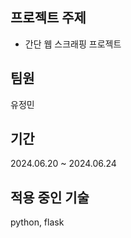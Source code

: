 ## 프로젝트 주제
- 간단 웹 스크래핑 프로젝트

## 팀원
 유정민

## 기간
2024.06.20 ~ 2024.06.24

## 적용 중인 기술
python, flask



